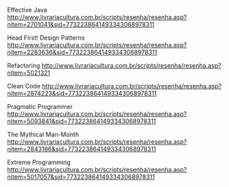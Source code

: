 Effective Java
http://www.livrariacultura.com.br/scripts/resenha/resenha.asp?nitem=2701041&sid=7732238641493343068978311

Head First! Design Patterns
http://www.livrariacultura.com.br/scripts/resenha/resenha.asp?nitem=2283636&sid=7732238641493343068978311

Refactoring
http://www.livrariacultura.com.br/scripts/resenha/resenha.asp?nitem=5021321

Clean Code
http://www.livrariacultura.com.br/scripts/resenha/resenha.asp?nitem=2874223&sid=7732238641493343068978311

Pragmatic Programmer
http://www.livrariacultura.com.br/scripts/resenha/resenha.asp?nitem=5093841&sid=7732238641493343068978311

The Mythical Man-Month
http://www.livrariacultura.com.br/scripts/resenha/resenha.asp?nitem=2843186&sid=7732238641493343068978311

Extreme Programming
http://www.livrariacultura.com.br/scripts/resenha/resenha.asp?nitem=5017057&sid=7732238641493343068978311